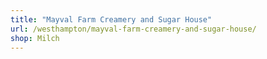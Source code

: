 ```yaml
---
title: "Mayval Farm Creamery and Sugar House"
url: /westhampton/mayval-farm-creamery-and-sugar-house/
shop: Milch
---
```

